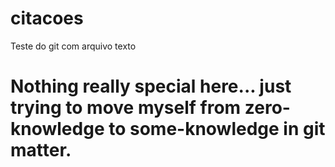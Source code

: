 # citacoes
Teste do git com arquivo texto
# Nothing really special here... just trying to move myself from zero-knowledge to some-knowledge in git matter. 
